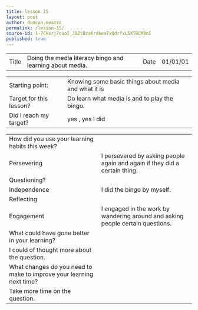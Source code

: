 ```yaml
---
title: lesson 15
layout: post
author: duncan.meazzo
permalink: /lesson-15/
source-id: 1-7CHsrj7ouoI_J8ZtBzaKrdkeaTxQdrfxL5XTBCM9nI
published: true
---
```

<table>
  <tr>
    <td>Title</td>
    <td>Doing the media literacy bingo and learning about media.</td>
    <td>Date</td>
    <td>01/01/01</td>
  </tr>
</table>


<table>
  <tr>
    <td>Starting point:</td>
    <td>Knowing some basic things about media and what it is</td>
  </tr>
  <tr>
    <td>Target for this lesson?</td>
    <td>Do learn what media is and to play the bingo. </td>
  </tr>
  <tr>
    <td>Did I reach my target? </td>
    <td>yes , yes I did</td>
  </tr>
</table>


<table>
  <tr>
    <td>How did you use your learning habits this week?</td>
    <td></td>
  </tr>
  <tr>
    <td>Persevering</td>
    <td>I persevered by asking people again and again if they did a certain thing.</td>
  </tr>
  <tr>
    <td>Questioning?</td>
    <td></td>
  </tr>
  <tr>
    <td>Independence</td>
    <td>I did the bingo by myself.</td>
  </tr>
  <tr>
    <td>Reflecting</td>
    <td></td>
  </tr>
  <tr>
    <td>Engagement</td>
    <td>I engaged in the work by wandering  around and asking people certain questions.</td>
  </tr>
  <tr>
    <td>What could have gone better in your learning?</td>
    <td></td>
  </tr>
  <tr>
    <td>I could of thought more about the question.</td>
    <td></td>
  </tr>
  <tr>
    <td>What changes do you need to make to improve your learning next time?</td>
    <td></td>
  </tr>
  <tr>
    <td>Take more time on the question.</td>
    <td></td>
  </tr>
</table>


